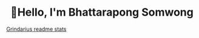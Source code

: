 <h1 align="center">👋Hello, I'm Bhattarapong Somwong</h1>

[Grindarius readme stats](https://github-readme-stats.vercel.app/api?username=grindarius&show_icons=true&theme=radical)

<!---
grindarius/grindarius is a ✨ special ✨ repository because its `README.md` (this file) appears on your GitHub profile.
You can click the Preview link to take a look at your changes.
--->
